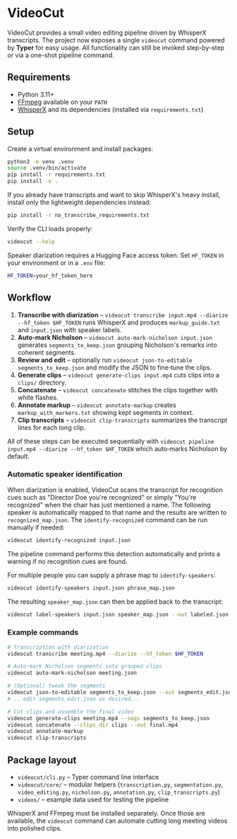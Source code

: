 # VideoCut

VideoCut provides a small video editing pipeline driven by WhisperX transcripts.  The project now exposes a single `videocut` command powered by **Typer** for easy usage.  All functionality can still be invoked step-by-step or via a one-shot pipeline command.

## Requirements

- Python 3.11+
- [FFmpeg](https://ffmpeg.org/) available on your `PATH`
- [WhisperX](https://github.com/m-bain/whisperX) and its dependencies (installed via `requirements.txt`)

## Setup

Create a virtual environment and install packages:

```bash
python3 -m venv .venv
source .venv/bin/activate
pip install -r requirements.txt
pip install -e .
```

If you already have transcripts and want to skip WhisperX's heavy install,
install only the lightweight dependencies instead:

```bash
pip install -r no_transcribe_requirements.txt
```

Verify the CLI loads properly:

```bash
videocut --help
```

Speaker diarization requires a Hugging Face access token.  Set `HF_TOKEN` in your environment or in a `.env` file:

```bash
HF_TOKEN=your_hf_token_here
```

## Workflow

1. **Transcribe with diarization** – `videocut transcribe input.mp4 --diarize --hf_token $HF_TOKEN` runs WhisperX and produces `markup_guide.txt` and `input.json` with speaker labels.
2. **Auto-mark Nicholson** – `videocut auto-mark-nicholson input.json` generates
   `segments_to_keep.json` grouping Nicholson's remarks into coherent segments.
3. **Review and edit** – optionally run `videocut json-to-editable segments_to_keep.json` and modify the JSON to fine‑tune the clips.
4. **Generate clips** – `videocut generate-clips input.mp4` cuts clips into a `clips/` directory.
5. **Concatenate** – `videocut concatenate` stitches the clips together with white flashes.
6. **Annotate markup** – `videocut annotate-markup` creates `markup_with_markers.txt` showing kept segments in context.
7. **Clip transcripts** – `videocut clip-transcripts` summarizes the transcript lines for each long clip.

All of these steps can be executed sequentially with `videocut pipeline input.mp4 --diarize --hf_token $HF_TOKEN` which auto‑marks Nicholson by default.

### Automatic speaker identification

When diarization is enabled, VideoCut scans the transcript for recognition cues
such as "Director Doe you're recognized" or simply "You're recognized" when the
chair has just mentioned a name.  The following speaker is automatically mapped
to that name and the results are written to `recognized_map.json`.  The
`identify-recognized` command can be run manually if needed:

```bash
videocut identify-recognized input.json
```

The pipeline command performs this detection automatically and prints a warning
if no recognition cues are found.

For multiple people you can supply a phrase map to `identify-speakers`:

```bash
videocut identify-speakers input.json phrase_map.json
```

The resulting `speaker_map.json` can then be applied back to the transcript:

```bash
videocut label-speakers input.json speaker_map.json --out labeled.json
```

### Example commands

```bash
# Transcription with diarization
videocut transcribe meeting.mp4 --diarize --hf_token $HF_TOKEN

# Auto-mark Nicholson segments into grouped clips
videocut auto-mark-nicholson meeting.json

# (Optional) tweak the segments
videocut json-to-editable segments_to_keep.json --out segments_edit.json
# ...edit segments_edit.json as desired...

# Cut clips and assemble the final video
videocut generate-clips meeting.mp4 --segs segments_to_keep.json
videocut concatenate --clips_dir clips --out final.mp4
videocut annotate-markup
videocut clip-transcripts
```

## Package layout

- `videocut/cli.py` – Typer command line interface
- `videocut/core/` – modular helpers (`transcription.py`, `segmentation.py`, `video_editing.py`, `nicholson.py`, `annotation.py`, `clip_transcripts.py`)
- `videos/` – example data used for testing the pipeline

WhisperX and FFmpeg must be installed separately.  Once those are available, the `videocut` command can automate cutting long meeting videos into polished clips.
